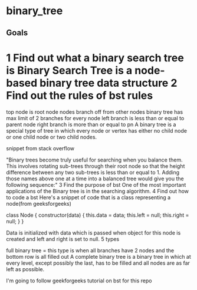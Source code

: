 # binary_tree

Goals
------
1 Find out what a binary search tree is 
Binary Search Tree is a node-based binary tree data structure
2 Find out the rules of bst
rules
======
top node is root node
nodes branch off from other nodes
binary tree has max limit of 2 branches for every node
left branch is less than or equal to parent node
right branch is more than or equal to pn
A binary tree is a special type of tree in which every node or vertex has either no child node or one child node or two child nodes.

snippet from stack overflow


"Binary trees become truly useful for searching when you balance them. This involves rotating sub-trees through their root node so that the height difference between any two sub-trees is less than or equal to 1. Adding those names above one at a time into a balanced tree would give you the following sequence:"
3 Find the purpose of bst
 One of the most important applications of the Binary tree is in the searching algorithm.
4 Find out how to code a bst
Here's a snippet  of code that is a class representing a node(from geeksforgeeks)

class Node 
{ 
    constructor(data) 
    { 
        this.data = data; 
        this.left = null; 
        this.right = null; 
    } 
} 

 Data is initialized with data which is passed when object for this node is created and left and right is set to null.
5 types

full binary tree = this type is when all branches have 2 nodes and the bottom row is all filled out
A complete binary tree is a binary tree in which at every level, except possibly the last, has to be filled and all nodes are as far left as possible.

I'm going to follow geekforgeeks tutorial on bst for this repo

